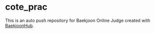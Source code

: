 # cote_prac
This is an auto push repository for Baekjoon Online Judge created with [BaekjoonHub](https://github.com/BaekjoonHub/BaekjoonHub).

